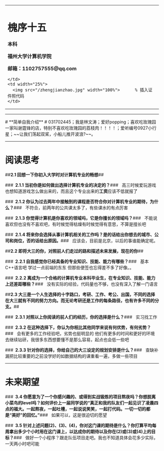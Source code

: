<table border="0">
  <tr>
    <td width="75%">
      <h1>槐序十五</h1>
      <p><b>本科</b></p>
      <p><b>福州大学计算机学院</b></p>
      <p><b>邮箱：1102757555@qq.com</b></p>
      
    </td>
    <td width="25%">
      <img src="/zhengjianzhao.jpg" width="100%">      % 插入证件照代码
    </td>
  </tr>
</table>


<hr></hr>
# **简单自我介绍** #
031702445；我是林文涛；爱好popping；喜欢吃玫瑰园一家叫谢霆锋的店，特别不喜欢吃玫瑰园的荔枝肉！！！！；爱听编号0927小行星；~~让我们荡起双桨，小船儿推开波浪?~~。
<hr></hr>

# **阅读思考** #
##**2.1  回想一下你初入大学时对计算机专业的畅想**##

###**&nbsp;&nbsp;2.1.1 当初你是如何做出选择计算机专业的决定的？**###
&nbsp;&nbsp;高三时候爱玩游戏也想知道游戏怎么做出来的，而且这个专业出来的**工资**应该不低就报了

###**&nbsp;&nbsp;2.1.2 你认为过去两年中接触到的课程是否符合你对计算机专业的期待，为什么？**###
&nbsp;&nbsp;不符合，前两年的公共课太多了，有些课水的有点厉害

###**&nbsp;&nbsp;2.1.3 你觉得计算机是你喜欢的领域吗，它是你擅长的领域吗？**###
&nbsp;&nbsp;不能说喜欢但也没有不喜欢吧，有时候觉得枯燥有时候觉得有意思，不算是擅长吧

###**&nbsp;&nbsp;2.1.4 将来你会选择从事计算机相关的工作吗？是的话给出你想去的城市、公司和岗位，否的话给出原因。**###
&nbsp;&nbsp;应该会，目前是北京，以后的事谁能确定呢。

##**2.2 即将大三的你，对照前人们走过的路和描述未来发展，现在的你**##

###**&nbsp;&nbsp;2.2.1 自我感觉你已经具备的专业知识、技能、能力有哪些？**###
&nbsp;&nbsp;基本C++语言吧 学过一点前端的东东 但那些便签也忘得差不多了好像。。

###**&nbsp;&nbsp;2.2.2 离成为一个合格的计算机专业本科毕业生，在专业知识、技能、能力上还差距哪些？**###
&nbsp;&nbsp;没有实际的经验，代码量也不够，也没有深入了解一门语言

##**2.3 大三是一个人生选择的十字路口，考研、工作、考公、出国，不同的选择在大三就有不同的努力方向。而无论考研还是工作的每条路径，也有许多不同的分支。**##

###**&nbsp;&nbsp;2.3.1 对照以上你阅读的前人们的经历，你的选择是什么？**###
&nbsp;&nbsp;实习找工作

###**&nbsp;&nbsp;2.3.2 在这种选择下，你认为你相比其他同学来说有何优势，有何劣势？**###
&nbsp;&nbsp;会有更多的工作经验吧，劣势也挺明显的 他们有更多的时间和更好的环境去继续钻研，我很多东西想要懂不是那么容易，起点也会低一些吧

###**&nbsp;&nbsp;2.3.3 针对你的选择，你给自己的大三设定的规划安排是什么？**###
&nbsp;&nbsp;查缺补漏把比较重要的之前没学好的如数据结构的课重看一遍，多做一些项目

---------
# **未来期望** #
###**&nbsp;&nbsp;3.4 你愿意为了一个你感兴趣的、或得到实战锻炼的项目熬夜吗？你想脱离小菜鸟的level吗？如何评价上一届同学说的“真正和我的队友们一起见识了凌晨四点的福大。一起熬夜，一起吐槽，一起说说笑笑，一起打代码。一切一切的都是“美好”的回忆。”**###
&nbsp;&nbsp;如果可以，这是很迫切的愿望

###**&nbsp;&nbsp;3.5 针对上述问题(2)、(3)、(4)，你对这门课的期待是什么？你打算平均每周拿出多少个小时用在这门课上，以达成你的期待以及你在(2)或(3)或(4)上的目标？**###
&nbsp;&nbsp;做好一个小程序？跟走队伍项目走吧。我也不知道具体会花多少实际，一天两小时吧可能
